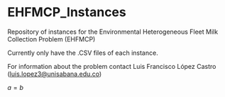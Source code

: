 # EHFMCP_Instances
Repository of instances for the Environmental Heterogeneous Fleet Milk Collection Problem (EHFMCP)

Currently only have the .CSV files of each instance.

For information about the problem contact Luis Francisco López Castro (luis.lopez3@unisabana.edu.co)

$a=b$
